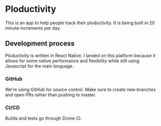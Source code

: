 # Ploductivity

This is an app to help people track their ploductivity. It is being built in 20 minute increments per day.

## Development process

Ploductivity is written in React Native. I landed on this platform because it allows for some native performance and flexibility while still using Javascript for the main language.

### GitHub

We're using GitHub for source control. Make sure to create new branches and open PRs rather than pushing to master.

### CI/CD

Builds and tests go through Drone CI.
